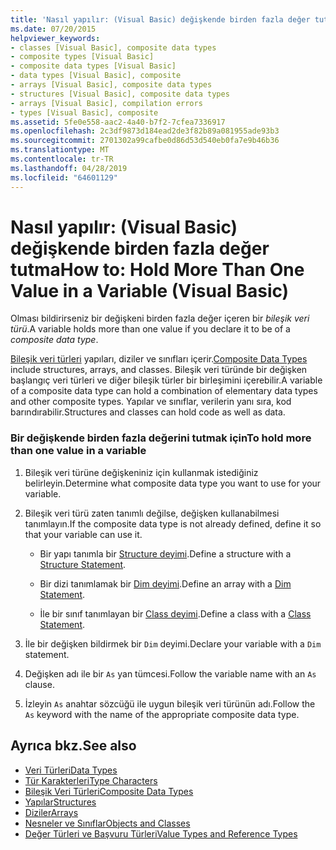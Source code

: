 ```yaml
---
title: 'Nasıl yapılır: (Visual Basic) değişkende birden fazla değer tutma'
ms.date: 07/20/2015
helpviewer_keywords:
- classes [Visual Basic], composite data types
- composite types [Visual Basic]
- composite data types [Visual Basic]
- data types [Visual Basic], composite
- arrays [Visual Basic], composite data types
- structures [Visual Basic], composite data types
- arrays [Visual Basic], compilation errors
- types [Visual Basic], composite
ms.assetid: 5fe0e558-aac2-4a40-b7f2-7cfea7336917
ms.openlocfilehash: 2c3df9873d184ead2de3f82b89a081955ade93b3
ms.sourcegitcommit: 2701302a99cafbe0d86d53d540eb0fa7e9b46b36
ms.translationtype: MT
ms.contentlocale: tr-TR
ms.lasthandoff: 04/28/2019
ms.locfileid: "64601129"
---
```

# <a name="how-to-hold-more-than-one-value-in-a-variable-visual-basic"></a><span data-ttu-id="a8004-102">Nasıl yapılır: (Visual Basic) değişkende birden fazla değer tutma</span><span class="sxs-lookup"><span data-stu-id="a8004-102">How to: Hold More Than One Value in a Variable (Visual Basic)</span></span>
<span data-ttu-id="a8004-103">Olması bildirirseniz bir değişkeni birden fazla değer içeren bir *bileşik veri türü*.</span><span class="sxs-lookup"><span data-stu-id="a8004-103">A variable holds more than one value if you declare it to be of a *composite data type*.</span></span>  
  
 <span data-ttu-id="a8004-104">[Bileşik veri türleri](../../../../visual-basic/programming-guide/language-features/data-types/composite-data-types.md) yapıları, diziler ve sınıfları içerir.</span><span class="sxs-lookup"><span data-stu-id="a8004-104">[Composite Data Types](../../../../visual-basic/programming-guide/language-features/data-types/composite-data-types.md) include structures, arrays, and classes.</span></span> <span data-ttu-id="a8004-105">Bileşik veri türünde bir değişken başlangıç veri türleri ve diğer bileşik türler bir birleşimini içerebilir.</span><span class="sxs-lookup"><span data-stu-id="a8004-105">A variable of a composite data type can hold a combination of elementary data types and other composite types.</span></span> <span data-ttu-id="a8004-106">Yapılar ve sınıflar, verilerin yanı sıra, kod barındırabilir.</span><span class="sxs-lookup"><span data-stu-id="a8004-106">Structures and classes can hold code as well as data.</span></span>  
  
### <a name="to-hold-more-than-one-value-in-a-variable"></a><span data-ttu-id="a8004-107">Bir değişkende birden fazla değerini tutmak için</span><span class="sxs-lookup"><span data-stu-id="a8004-107">To hold more than one value in a variable</span></span>  
  
1. <span data-ttu-id="a8004-108">Bileşik veri türüne değişkeniniz için kullanmak istediğiniz belirleyin.</span><span class="sxs-lookup"><span data-stu-id="a8004-108">Determine what composite data type you want to use for your variable.</span></span>  
  
2. <span data-ttu-id="a8004-109">Bileşik veri türü zaten tanımlı değilse, değişken kullanabilmesi tanımlayın.</span><span class="sxs-lookup"><span data-stu-id="a8004-109">If the composite data type is not already defined, define it so that your variable can use it.</span></span>  
  
    - <span data-ttu-id="a8004-110">Bir yapı tanımla bir [Structure deyimi](../../../../visual-basic/language-reference/statements/structure-statement.md).</span><span class="sxs-lookup"><span data-stu-id="a8004-110">Define a structure with a [Structure Statement](../../../../visual-basic/language-reference/statements/structure-statement.md).</span></span>  
  
    - <span data-ttu-id="a8004-111">Bir dizi tanımlamak bir [Dim deyimi](../../../../visual-basic/language-reference/statements/dim-statement.md).</span><span class="sxs-lookup"><span data-stu-id="a8004-111">Define an array with a [Dim Statement](../../../../visual-basic/language-reference/statements/dim-statement.md).</span></span>  
  
    - <span data-ttu-id="a8004-112">İle bir sınıf tanımlayan bir [Class deyimi](../../../../visual-basic/language-reference/statements/class-statement.md).</span><span class="sxs-lookup"><span data-stu-id="a8004-112">Define a class with a [Class Statement](../../../../visual-basic/language-reference/statements/class-statement.md).</span></span>  
  
3. <span data-ttu-id="a8004-113">İle bir değişken bildirmek bir `Dim` deyimi.</span><span class="sxs-lookup"><span data-stu-id="a8004-113">Declare your variable with a `Dim` statement.</span></span>  
  
4. <span data-ttu-id="a8004-114">Değişken adı ile bir `As` yan tümcesi.</span><span class="sxs-lookup"><span data-stu-id="a8004-114">Follow the variable name with an `As` clause.</span></span>  
  
5. <span data-ttu-id="a8004-115">İzleyin `As` anahtar sözcüğü ile uygun bileşik veri türünün adı.</span><span class="sxs-lookup"><span data-stu-id="a8004-115">Follow the `As` keyword with the name of the appropriate composite data type.</span></span>  
  
## <a name="see-also"></a><span data-ttu-id="a8004-116">Ayrıca bkz.</span><span class="sxs-lookup"><span data-stu-id="a8004-116">See also</span></span>

- [<span data-ttu-id="a8004-117">Veri Türleri</span><span class="sxs-lookup"><span data-stu-id="a8004-117">Data Types</span></span>](../../../../visual-basic/language-reference/data-types/index.md)
- [<span data-ttu-id="a8004-118">Tür Karakterleri</span><span class="sxs-lookup"><span data-stu-id="a8004-118">Type Characters</span></span>](../../../../visual-basic/programming-guide/language-features/data-types/type-characters.md)
- [<span data-ttu-id="a8004-119">Bileşik Veri Türleri</span><span class="sxs-lookup"><span data-stu-id="a8004-119">Composite Data Types</span></span>](../../../../visual-basic/programming-guide/language-features/data-types/composite-data-types.md)
- [<span data-ttu-id="a8004-120">Yapılar</span><span class="sxs-lookup"><span data-stu-id="a8004-120">Structures</span></span>](../../../../visual-basic/programming-guide/language-features/data-types/structures.md)
- [<span data-ttu-id="a8004-121">Diziler</span><span class="sxs-lookup"><span data-stu-id="a8004-121">Arrays</span></span>](../../../../visual-basic/programming-guide/language-features/arrays/index.md)
- [<span data-ttu-id="a8004-122">Nesneler ve Sınıflar</span><span class="sxs-lookup"><span data-stu-id="a8004-122">Objects and Classes</span></span>](../../../../visual-basic/programming-guide/language-features/objects-and-classes/index.md)
- [<span data-ttu-id="a8004-123">Değer Türleri ve Başvuru Türleri</span><span class="sxs-lookup"><span data-stu-id="a8004-123">Value Types and Reference Types</span></span>](../../../../visual-basic/programming-guide/language-features/data-types/value-types-and-reference-types.md)
